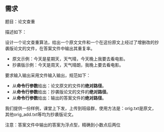 ## ****需求****

题目：论文查重

描述如下：

设计一个论文查重算法，给出一个原文文件和一个在这份原文上经过了增删改的抄袭版论文的文件，在答案文件中输出其重复率。

- 原文示例：今天是星期天，天气晴，今天晚上我要去看电影。
- 抄袭版示例：今天是周天，天气晴朗，我晚上要去看电影。

要求输入输出采用文件输入输出，规范如下：

- 从**命令行参数**给出：论文原文的文件的**绝对路径**。
- 从**命令行参数**给出：抄袭版论文的文件的**绝对路径**。
- 从**命令行参数**给出：输出的答案文件的**绝对路径**。

我们提供一份样例，课堂上下发，上传到班级群，使用方法是：orig.txt是原文，其他orig\_add.txt等均为抄袭版论文。

注意：答案文件中输出的答案为浮点型，精确到小数点后两位